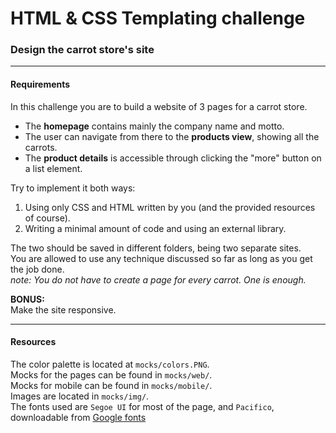 # HTML & CSS Templating challenge

### Design the carrot store's site

---

#### Requirements

In this challenge you are to build a website of 3 pages for a carrot store.

-   The **homepage** contains mainly the company name and motto.
-   The user can navigate from there to the **products view**, showing all the carrots.
-   The **product details** is accessible through clicking the "more" button on a list element.

Try to implement it both ways:

1. Using only CSS and HTML written by you (and the provided resources of course).
2. Writing a minimal amount of code and using an external library.

The two should be saved in different folders, being two separate sites.  
You are allowed to use any technique discussed so far as long as you get the job done.  
_note: You do not have to create a page for every carrot. One is enough._

**BONUS:**  
Make the site responsive.

---

#### Resources

The color palette is located at `mocks/colors.PNG`.  
Mocks for the pages can be found in `mocks/web/`.  
Mocks for mobile can be found in `mocks/mobile/`.  
Images are located in `mocks/img/`.  
The fonts used are `Segoe UI` for most of the page, and `Pacifico`, downloadable from [Google fonts][f1]

[f1]: https://fonts.google.com/?query=pacifico
